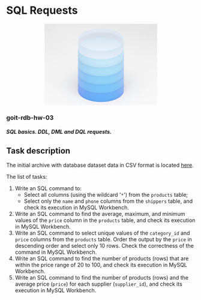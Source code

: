

# SQL Requests

<p align="center">
  <img align="center" src="./assets/thumbnail.jpg" width="300" title="Project thumbnail" alt="project thumbnail">
</p>

### goit-rdb-hw-03

<h5 align="left">
  SQL basics. DDL, DML and DQL requests.
</h5>


## Task description

The initial archive with database dataset data in CSV format is located [here](assets/task/csv_dataset.zip).

The list of tasks:

1. Write an SQL command to:
    * Select all columns (using the wildcard '`*`') from the `products` table;
    * Select only the `name` and `phone` columns from the `shippers` table, and check its execution in MySQL Workbench.
2. Write an SQL command to find the average, maximum, and minimum values of the `price` column in the `products` table, and check its execution in MySQL Workbench.
3. Write an SQL command to select unique values of the `category_id` and `price` columns from the `products` table.
    Order the output by the `price` in descending order and select only 10 rows. Check the correctness of the command in MySQL Workbench.
4. Write an SQL command to find the number of products (rows) that are within the price range of 20 to 100, and check its execution in MySQL Workbench.
5. Write an SQL command to find the number of products (rows) and the average price (`price`) for each supplier (`supplier_id`), and check its execution in MySQL Workbench.